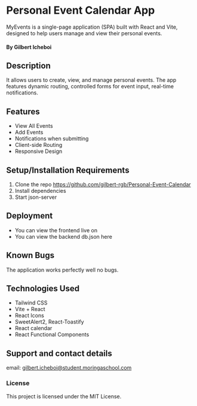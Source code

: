 # Personal Event Calendar App
MyEvents is a single-page application (SPA) built with React and Vite, designed to help users manage and view their personal events.

#### **By Gilbert Icheboi**
## Description
It allows users to create, view, and manage personal events.
The app features dynamic routing, controlled forms for event input, real-time notifications.

##  Features
-  View All Events
-  Add Events
-  Notifications when submitting
-  Client-side Routing
-  Responsive Design

## Setup/Installation Requirements
1. Clone the repo https://github.com/gilbert-rgb/Personal-Event-Calendar
2. Install dependencies
3. Start json-server
## Deployment
* You can view the frontend live on 
* You can view the backend db.json here 

## Known Bugs
The application works perfectly well no bugs.

## Technologies Used
- Tailwind CSS
- Vite + React 
- React Icons
- SweetAlert2, React-Toastify
- React calendar
- React Functional Components


## Support and contact details
email: gilbert.icheboi@student.moringaschool.com

### License
This project is licensed under the MIT License.

